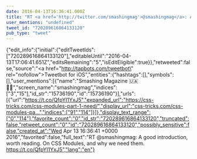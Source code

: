 ```yaml
---
date: 2016-04-13T16:36:41.000Z
title: "RT <a href='http://twitter.com/smashingmag'>@smashingmag</a>: A good introduction, worth reading. On CSS Modules, and why we need them. https://t.co/QfpYI1YxJ5″"
user_mentions: "undefined"
tweet_id: "720289616864133120"
pub_type: "tweet"
---
```

{"edit_info":{"initial":{"editTweetIds":["720289616864133120"],"editableUntil":"2016-04-13T17:06:41.651Z","editsRemaining":"5","isEditEligible":true}},"retweeted":false,"source":"<a href=\"http://tapbots.com/tweetbot\" rel=\"nofollow\">Tweetbot for iΟS</a>","entities":{"hashtags":[],"symbols":[],"user_mentions":[{"name":"Smashing Magazine 🇺🇦 🏳️‍🌈","screen_name":"smashingmag","indices":["3","15"],"id_str":"15736190","id":"15736190"}],"urls":[{"url":"https://t.co/QfpYI1YxJ5","expanded_url":"https://css-tricks.com/css-modules-part-1-need/","display_url":"css-tricks.com/css-modules-pa…","indices":["91","114"]}]},"display_text_range":["0","114"],"favorite_count":"0","id_str":"720289616864133120","truncated":false,"retweet_count":"0","id":"720289616864133120","possibly_sensitive":false,"created_at":"Wed Apr 13 16:36:41 +0000 2016","favorited":false,"full_text":"RT @smashingmag: A good introduction, worth reading. On CSS Modules, and why we need them. https://t.co/QfpYI1YxJ5","lang":"en"}
